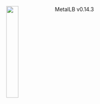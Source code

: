 ---
---
<img align="left" src="/images/logo/metallb-white.png" width="25%"></img>
MetalLB v0.14.3
<p style="clear: both"></p>
